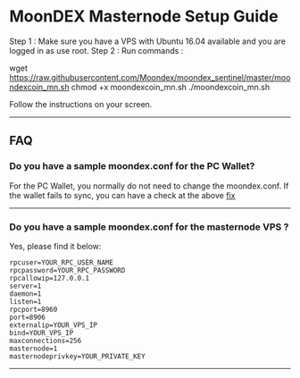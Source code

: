 # MoonDEX Masternode Setup Guide

Step 1 : Make sure you have a VPS with Ubuntu 16.04 available and you are logged in as use root.
Step 2 : Run commands :

wget https://raw.githubusercontent.com/Moondex/moondex_sentinel/master/moondexcoin_mn.sh
chmod +x moondexcoin_mn.sh
./moondexcoin_mn.sh 

Follow the instructions on your screen.

---
## FAQ

### Do you have a sample moondex.conf for the PC Wallet?

For the PC Wallet, you normally do not need to change the moondex.conf. If the wallet fails to sync, you can have a check at the above [fix](#what-should-i-do-if-i-get-no-block-source-available-error-from-my-wallet)

---
### Do you have a sample moondex.conf for the masternode VPS ?

Yes, please find it below:

```
rpcuser=YOUR_RPC_USER_NAME
rpcpassword=YOUR_RPC_PASSWORD
rpcallowip=127.0.0.1
server=1
daemon=1
listen=1
rpcport=8960
port=8906
externalip=YOUR_VPS_IP
bind=YOUR_VPS_IP
maxconnections=256
masternode=1
masternodeprivkey=YOUR_PRIVATE_KEY
```
---
